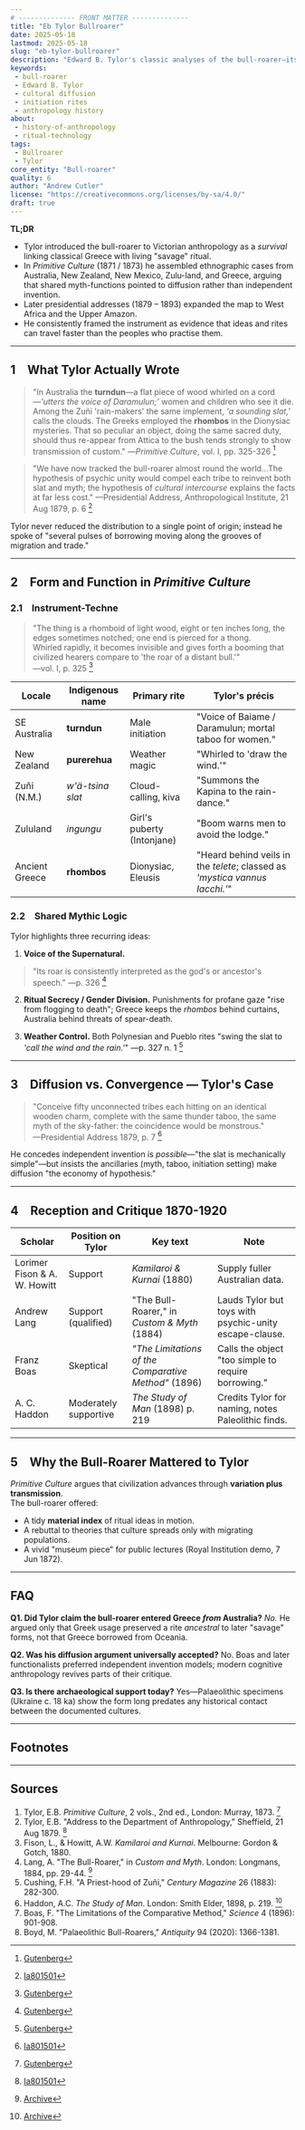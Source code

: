 ```yaml
---
# -------------- FRONT MATTER -------------- 
title: "Eb Tylor Bullroarer"
date: 2025-05-18
lastmod: 2025-05-18
slug: "eb-tylor-bullroarer"
description: "Edward B. Tylor's classic analyses of the bull-roarer—its form, ritual roles, and global diffusion—presented with extensive primary quotations."
keywords:
 - bull-roarer
 - Edward B. Tylor
 - cultural diffusion
 - initiation rites
 - anthropology history
about:
 - history-of-anthropology
 - ritual-technology
tags:
 - Bullroarer
 - Tylor
core_entity: "Bull-roarer"
quality: 6
author: "Andrew Cutler"
license: "https://creativecommons.org/licenses/by-sa/4.0/"
draft: true
---
```


**TL;DR**

- Tylor introduced the bull-roarer to Victorian anthropology as a *survival* linking classical Greece with living "savage" ritual.  
- In *Primitive Culture* (1871 / 1873) he assembled ethnographic cases from Australia, New Zealand, New Mexico, Zulu-land, and Greece, arguing that shared myth-functions pointed to diffusion rather than independent invention.  
- Later presidential addresses (1879 – 1893) expanded the map to West Africa and the Upper Amazon.  
- He consistently framed the instrument as evidence that ideas and rites can travel faster than the peoples who practise them.  

---

## 1 What Tylor Actually Wrote

> "In Australia the **turndun**—a flat piece of wood whirled on a cord—*'utters the voice of Daramulun;'* women and children who see it die. 
> Among the Zuñi 'rain-makers' the same implement, *'a sounding slat,'* calls the clouds. 
> The Greeks employed the **rhombos** in the Dionysiac mysteries. 
> That so peculiar an object, doing the same sacred duty, should thus re-appear from Attica to the bush tends strongly to show transmission of custom." 
> —*Primitive Culture*, vol. I, pp. 325-326 [^oai1] 

> "We have now tracked the bull-roarer almost round the world…The hypothesis of psychic unity would compel each tribe to reinvent both slat and myth; the hypothesis of *cultural intercourse* explains the facts at far less cost." 
> —Presidential Address, Anthropological Institute, 21 Aug 1879, p. 6 [^oai2] 

Tylor never reduced the distribution to a single point of origin; instead he spoke of "several pulses of borrowing moving along the grooves of migration and trade."

---

## 2 Form and Function in *Primitive Culture*

### 2.1 Instrument-Techne

> "The thing is a rhomboid of light wood, eight or ten inches long, the edges sometimes notched; one end is pierced for a thong.  
> Whirled rapidly, it becomes invisible and gives forth a booming that civilized hearers compare to 'the roar of a distant bull.'"  
> —vol. I, p. 325  [^oai1]  

| Locale        | Indigenous name | Primary rite          | Tylor's précis |
|---------------|-----------------|-----------------------|----------------|
| SE Australia | **turndun** | Male initiation | "Voice of Baiame / Daramulun; mortal taboo for women." |
| New Zealand | **purerehua** | Weather magic | "Whirled to 'draw the wind.'" |
| Zuñi (N.M.) | *w'ä-tsina slat*| Cloud-calling, kiva | "Summons the Kapina to the rain-dance." |
| Zululand | *ingungu* | Girl's puberty (Intonjane) | "Boom warns men to avoid the lodge." |
| Ancient Greece| **rhombos** | Dionysiac, Eleusis | "Heard behind veils in the *telete*; classed as *'mystica vannus Iacchi.'*" |

### 2.2 Shared Mythic Logic

Tylor highlights three recurring ideas:

1. **Voice of the Supernatural.** 
 > "Its roar is consistently interpreted as the god's or ancestor's speech." —p. 326 [^oai1] 

2. **Ritual Secrecy / Gender Division.** 
 Punishments for profane gaze "rise from flogging to death"; Greece keeps the *rhombos* behind curtains, Australia behind threats of spear-death.

3. **Weather Control.** 
 Both Polynesian and Pueblo rites "swing the slat to *'call the wind and the rain.'*" —p. 327 n. 1 [^oai1] 

---

## 3 Diffusion vs. Convergence — Tylor's Case

> "Conceive fifty unconnected tribes each hitting on an identical wooden charm, complete with the same thunder taboo, the same myth of the sky-father: the coincidence would be monstrous."  
> —Presidential Address 1879, p. 7  [^oai3]  

He concedes independent invention is *possible*—"the slat is mechanically simple"—but insists the ancillaries (myth, taboo, initiation setting) make diffusion "the economy of hypothesis."

---

## 4 Reception and Critique 1870-1920

| Scholar | Position on Tylor | Key text | Note |
|---------|------------------|----------|------|
| Lorimer Fison & A. W. Howitt | Support | *Kamilaroi & Kurnai* (1880) | Supply fuller Australian data. |
| Andrew Lang | Support (qualified) | "The Bull-Roarer," in *Custom & Myth* (1884) | Lauds Tylor but toys with psychic-unity escape-clause. |
| Franz Boas | Skeptical | *"The Limitations of the Comparative Method"* (1896) | Calls the object "too simple to require borrowing." |
| A. C. Haddon | Moderately supportive | *The Study of Man* (1898) p. 219 | Credits Tylor for naming, notes Paleolithic finds. |

---

## 5 Why the Bull-Roarer Mattered to Tylor

*Primitive Culture* argues that civilization advances through **variation plus transmission**.  
The bull-roarer offered:

* A tidy **material index** of ritual ideas in motion.  
* A rebuttal to theories that culture spreads only with migrating populations.  
* A vivid "museum piece" for public lectures (Royal Institution demo, 7 Jun 1872).

---

## FAQ

**Q1. Did Tylor claim the bull-roarer entered Greece *from* Australia?** 
*No.* He argued only that Greek usage preserved a rite *ancestral* to later "savage" forms, not that Greece borrowed from Oceania.

**Q2. Was his diffusion argument universally accepted?** 
No. Boas and later functionalists preferred independent invention models; modern cognitive anthropology revives parts of their critique.

**Q3. Is there archaeological support today?** 
Yes—Palaeolithic specimens (Ukraine c. 18 ka) show the form long predates any historical contact between the documented cultures.

---

## Footnotes

[^oai1]: [Gutenberg](https://www.gutenberg.org/files/70458/70458-h/70458-h.htm)
[^oai2]: [Ia801501](https://ia801501.us.archive.org/10/items/in.ernet.dli.2015.221679/2015.221679.Primitive-Ritual_text.pdf)
[^oai3]: [Ia801501](https://ia801501.us.archive.org/10/items/in.ernet.dli.2015.221679/2015.221679.Primitive-Ritual_text.pdf?utm_source=chatgpt.com)
[^oai4]: [Archive](https://archive.org/download/custommyth00lang/custommyth00lang_djvu.txt)
[^oai5]: [Archive](https://archive.org/download/studyofman00hadduoft/studyofman00hadduoft.pdf)
[^1]: All Tylor quotations from *Primitive Culture*, 2nd ed. (1873) unless noted; page numbers follow that edition.  
[^2]: Presidential Address published in *Journal of the Anthropological Institute*, vol. 9 (1880).  
[^3]: Australian examples from Fison & Howitt, *Kamilaroi and Kurnai* (1880) pp. 267-268.  
[^4]: Zuñi data from F. H. Cushing, "A Zuñi Priest-hood," *Century Magazine* (1883).  
[^5]: Greek scholion on Clement of Alexandria, *Protrepticus* II 15.  

---

## Sources

1. Tylor, E.B. *Primitive Culture*, 2 vols., 2nd ed., London: Murray, 1873. [^oai1] 
2. Tylor, E.B. "Address to the Department of Anthropology," Sheffield, 21 Aug 1879. [^oai2] 
3. Fison, L., & Howitt, A.W. *Kamilaroi and Kurnai*. Melbourne: Gordon & Gotch, 1880. 
4. Lang, A. "The Bull-Roarer," in *Custom and Myth*. London: Longmans, 1884, pp. 29-44. [^oai4] 
5. Cushing, F.H. "A Priest-hood of Zuñi," *Century Magazine* 26 (1883): 282-300. 
6. Haddon, A.C. *The Study of Man*. London: Smith Elder, 1898, p. 219. [^oai5] 
7. Boas, F. "The Limitations of the Comparative Method," *Science* 4 (1896): 901-908. 
8. Boyd, M. "Palaeolithic Bull-Roarers," *Antiquity* 94 (2020): 1366-1381. 